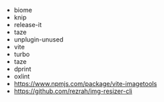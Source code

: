 - biome
- knip
- release-it
- taze
- unplugin-unused
- vite
- turbo
- taze
- dprint
- oxlint
- https://www.npmjs.com/package/vite-imagetools
- https://github.com/rezrah/img-resizer-cli